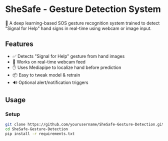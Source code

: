 # SheSafe - Gesture Detection System

🚨 A deep learning-based SOS gesture recognition system trained to detect "Signal for Help" hand signs in real-time using webcam or image input.

## Features

- ✅ Detects "Signal for Help" gesture from hand images
- 🎥 Works on real-time webcam feed
- ✋ Uses Mediapipe to localize hand before prediction
- 📦 Easy to tweak model & retrain
- 🔊 Optional alert/notification triggers

## Usage

### Setup

```bash
git clone https://github.com/yourusername/SheSafe-Gesture-Detection.git
cd SheSafe-Gesture-Detection
pip install -r requirements.txt
